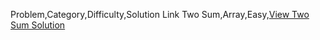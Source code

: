 Problem,Category,Difficulty,Solution Link
Two Sum,Array,Easy,[View Two Sum Solution](https://github.com/Ruben-Varghese007/LeetCode_Progress/tree/main/Problems/Easy/Two%20Sum)

